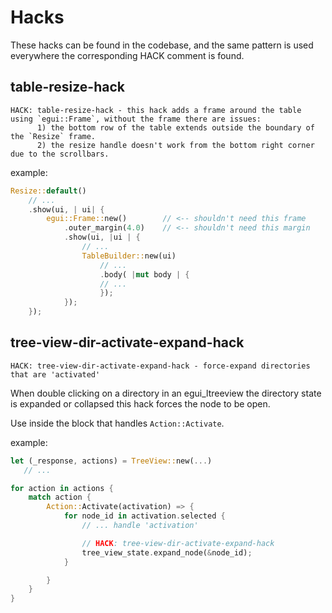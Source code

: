 # Hacks

These hacks can be found in the codebase, and the same pattern is used everywhere the corresponding HACK comment is
found.

## table-resize-hack

```
HACK: table-resize-hack - this hack adds a frame around the table using `egui::Frame`, without the frame there are issues:
      1) the bottom row of the table extends outside the boundary of the `Resize` frame.
      2) the resize handle doesn't work from the bottom right corner due to the scrollbars.
```

example:

```rust
Resize::default()
    // ...
    .show(ui, | ui| {
        egui::Frame::new()        // <-- shouldn't need this frame
            .outer_margin(4.0)    // <-- shouldn't need this margin
            .show(ui, |ui | {
                // ...
                TableBuilder::new(ui)
                    // ...
                    .body( |mut body | {
                    // ...
                    });
            });
    });
```

## tree-view-dir-activate-expand-hack

```
HACK: tree-view-dir-activate-expand-hack - force-expand directories that are 'activated'
```

When double clicking on a directory in an egui_ltreeview the directory state is expanded or collapsed
this hack forces the node to be open.

Use inside the block that handles `Action::Activate`.

example:

```rust
let (_response, actions) = TreeView::new(...)
   // ...

for action in actions {
    match action {
        Action::Activate(activation) => {
            for node_id in activation.selected {
                // ... handle 'activation'

                // HACK: tree-view-dir-activate-expand-hack
                tree_view_state.expand_node(&node_id);
            }

        }
    }
}
```